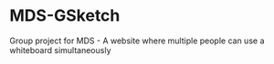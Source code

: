 # MDS-GSketch
Group project for MDS - A website where multiple people can use a whiteboard simultaneously
